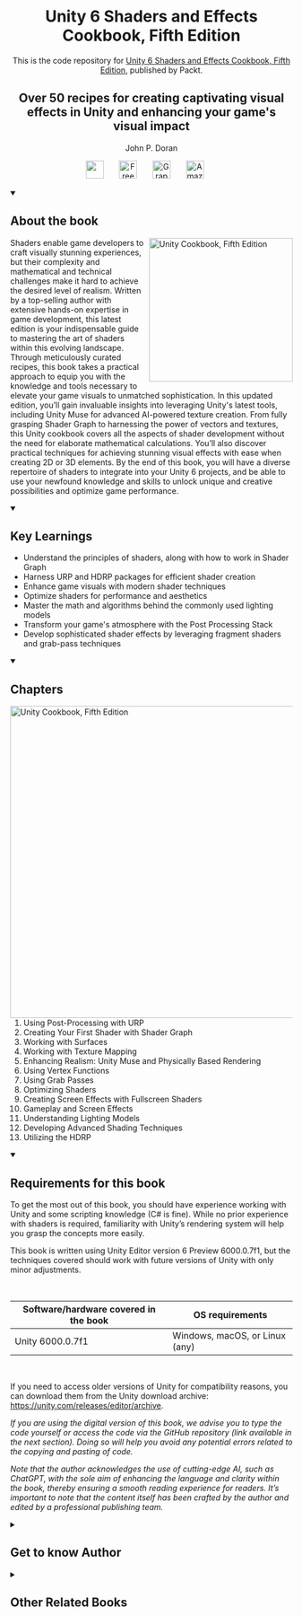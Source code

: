 <h1 align="center">
Unity 6 Shaders and Effects Cookbook, Fifth Edition</h1>
<p align="center">This is the code repository for <a href ="https://www.packtpub.com/en-us/product/unity-6-shaders-and-effects-cookbook-9781835460801"> Unity 6 Shaders and Effects Cookbook, Fifth Edition</a>, published by Packt.
</p>

<h2 align="center">
Over 50 recipes for creating captivating visual effects in Unity and enhancing your game's visual impact
</h2>
<p align="center">
John P. Doran</p>

<p align="center">
   <a href="https://packt.link/gamedevelopment" alt="Discord" title="Learn more on the Discord server"><img width="32px" src="https://cliply.co/wp-content/uploads/2021/08/372108630_DISCORD_LOGO_400.gif"/></a>
  &#8287;&#8287;&#8287;&#8287;&#8287;
  <a href="https://packt.link/free-ebook/9781835468579"><img width="32px" alt="Free PDF" title="Free PDF" src="https://cdn-icons-png.flaticon.com/512/4726/4726010.png"/></a>
 &#8287;&#8287;&#8287;&#8287;&#8287;
  <a href="https://packt.link/gbp/9781835468579"><img width="32px" alt="Graphic Bundle" title="Graphic Bundle" src="https://cdn-icons-png.flaticon.com/512/2659/2659360.png"/></a>
  &#8287;&#8287;&#8287;&#8287;&#8287;
   <a href="https://www.amazon.com/Unity-Shaders-Effects-Cookbook-captivating/dp/1835468578/ref=sr_1_1?crid=3FS5BVXLLGDYK&dib=eyJ2IjoiMSJ9.KchEJdWObndO_KO2P1FWnwJ_tE9gjgJhgkXNMZrlWW3-awxYI296HZzhQKuXdsbzmHNw7Nask6qWx2iV6tzigg.MKEXGOpUpp_7gHrKMu7T986O9HFhEo92Tpz1O9gQaYA&dib_tag=se&keywords=Unity+6+Shaders+and+Effects+Cookbook&qid=1751348805&sprefix=unity+6+shaders+and+effects+cookbook%2Caps%2C247&sr=8-1"><img width="32px" alt="Amazon" title="Get your copy" src="https://cdn-icons-png.flaticon.com/512/15466/15466027.png"/></a>
  &#8287;&#8287;&#8287;&#8287;&#8287;
</p>
<details open> 
  <summary><h2>About the book</summary>
<a href="https://www.packtpub.com/en-us/product/unity-6-shaders-and-effects-cookbook-9781835460801">
<img src="https://content.packt.com/B22460/cover_image_small.jpg" alt="Unity Cookbook, Fifth Edition" height="256px" align="right">
</a>

Shaders enable game developers to craft visually stunning experiences, but their complexity and mathematical and technical challenges make it hard to achieve the desired level of realism. Written by a top-selling author with extensive hands-on expertise in game development, this latest edition is your indispensable guide to mastering the art of shaders within this evolving landscape.
Through meticulously curated recipes, this book takes a practical approach to equip you with the knowledge and tools necessary to elevate your game visuals to unmatched sophistication. In this updated edition, you’ll gain invaluable insights into leveraging Unity's latest tools, including Unity Muse for advanced AI-powered texture creation. From fully grasping Shader Graph to harnessing the power of vectors and textures, this Unity cookbook covers all the aspects of shader development without the need for elaborate mathematical calculations. You’ll also discover practical techniques for achieving stunning visual effects with ease when creating 2D or 3D elements.
By the end of this book, you will have a diverse repertoire of shaders to integrate into your Unity 6 projects, and be able to use your newfound knowledge and skills to unlock unique and creative possibilities and optimize game performance.</details>
<details open> 
  <summary><h2>Key Learnings</summary>
<ul>

<li>Understand the principles of shaders, along with how to work in Shader Graph</li>

<li>Harness URP and HDRP packages for efficient shader creation</li>

<li>Enhance game visuals with modern shader techniques</li>

<li>Optimize shaders for performance and aesthetics</li>

<li>Master the math and algorithms behind the commonly used lighting models</li>

<li>Transform your game's atmosphere with the Post Processing Stack</li>

<li>Develop sophisticated shader effects by leveraging fragment shaders and grab-pass techniques</li>

</ul>

  </details>

<details open> 
  <summary><h2>Chapters</summary>
     <img src="https://cliply.co/wp-content/uploads/2020/02/372002150_DOCUMENTS_400px.gif" alt="Unity Cookbook, Fifth Edition" height="556px" align="right">
<ol>

  <li>Using Post-Processing with URP</li>

  <li>Creating Your First Shader with Shader Graph</li>

  <li>Working with Surfaces</li>

  <li>Working with Texture Mapping</li>

  <li>Enhancing Realism: Unity Muse and Physically Based Rendering</li>

  <li>Using Vertex Functions</li>

  <li>Using Grab Passes </li>

  <li>Optimizing Shaders</li>

  <li>Creating Screen Effects with Fullscreen Shaders</li>

  <li>Gameplay and Screen Effects</li>

  <li>Understanding Lighting Models</li>

  <li>Developing Advanced Shading Techniques</li>

  <li>Utilizing the HDRP</li>

</ol>

</details>


<details open> 
  <summary><h2>Requirements for this book</h2></summary>

<p>To get the most out of this book, you should have experience working with Unity and some scripting knowledge (C# is fine). While no prior experience with shaders is required, familiarity with Unity’s rendering system will help you grasp the concepts more easily.</p>

<p>This book is written using Unity Editor version 6 Preview 6000.0.7f1, but the techniques covered should work with future versions of Unity with only minor adjustments.</p>

<br>

<table>
  <thead>
    <tr>
      <th>Software/hardware covered in the book</th>
      <th>OS requirements</th>
    </tr>
  </thead>
  <tbody>
    <tr>
      <td>Unity 6000.0.7f1</td>
      <td>Windows, macOS, or Linux (any)</td>
    </tr>
  </tbody>
</table>

<br>

<p>If you need to access older versions of Unity for compatibility reasons, you can download them from the Unity download archive: <a href="https://unity.com/releases/editor/archive">https://unity.com/releases/editor/archive</a>.</p>

<p><em>If you are using the digital version of this book, we advise you to type the code yourself or access the code via the GitHub repository (link available in the next section). Doing so will help you avoid any potential errors related to the copying and pasting of code.</em></p>

<p><em>Note that the author acknowledges the use of cutting-edge AI, such as ChatGPT, with the sole aim of enhancing the language and clarity within the book, thereby ensuring a smooth reading experience for readers. It’s important to note that the content itself has been crafted by the author and edited by a professional publishing team.</em></p>

</details>
    


<details> 
  <summary><h2>Get to know Author</h2></summary>

_John P. Doran_ is a passionate and seasoned technical game designer, software engineer, and author who is based in Songdo, South Korea. His passion for game development began at an early age. He graduated from DigiPen Institute of Technology with a Bachelor of Science in Game Design and a Master of Science in Computer Science from Bradley University.
For over a decade, John has gained extensive hands-on expertise in game development, working in various roles ranging from game designer to lead UI programmer in teams ranging from just himself to over 70 people in student, mod, and professional game projects, including working at LucasArts on Star Wars: 1313. Additionally, John has worked in game development education teaching in Singapore, South Korea, and the United States. To date, he has authored over 10 books pertaining to game development. John is currently an Instructor at George Mason University Korea. Prior to his present ventures, he was an award-winning videographer.



</details>
<details> 
  <summary><h2>Other Related Books</h2></summary>
<ul>

  <li><a href="https://www.packtpub.com/en-us/product/learning-design-patterns-with-unity-first-edition/9781805120285">Learning Design Patterns with Unity, First Edition</a></li>

  <li><a href="https://www.packtpub.com/en-us/product/learning-c-by-developing-games-with-unity-seventh-edition/9781837636877">Learning C# by Developing Games with Unity, Seventh Edition</a></li>
 
</ul>

</details>
